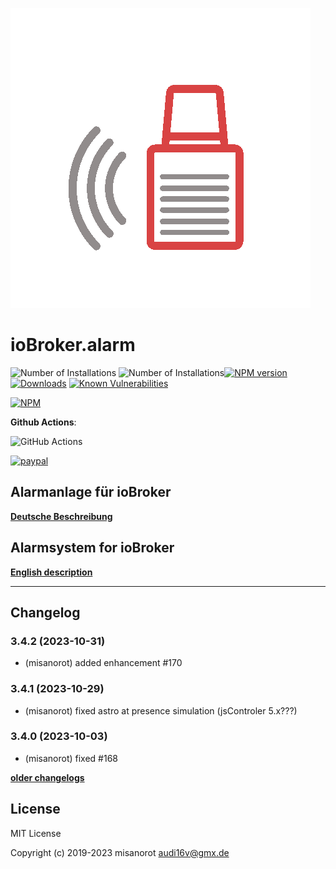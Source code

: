 ![Logo](admin/alarm.png)
# ioBroker.alarm

![Number of Installations](http://iobroker.live/badges/alarm-installed.svg) ![Number of Installations](http://iobroker.live/badges/alarm-stable.svg)[![NPM version](http://img.shields.io/npm/v/iobroker.alarm.svg)](https://www.npmjs.com/package/iobroker.alarm)
[![Downloads](https://img.shields.io/npm/dm/iobroker.alarm.svg)](https://www.npmjs.com/package/iobroker.alarm)
[![Known Vulnerabilities](https://snyk.io/test/github/misanorot/ioBroker.alarm/badge.svg)](https://snyk.io/test/github/misanorot/ioBroker.alarm)

[![NPM](https://nodei.co/npm/iobroker.alarm.png?downloads=true)](https://nodei.co/npm/iobroker.alarm/)

**Github Actions**:

![GitHub Actions](https://github.com/misanorot/ioBroker.alarm/workflows/Test%20and%20Release/badge.svg)


[![paypal](https://www.paypalobjects.com/en_US/DK/i/btn/btn_donateCC_LG.gif)](https://www.paypal.com/cgi-bin/webscr?cmd=_s-xclick&hosted_button_id=ZYHW84XXF5REJ&source=url)

## Alarmanlage für ioBroker

**[Deutsche Beschreibung](docs/de/alarm.md)**

## Alarmsystem for ioBroker

**[English description](docs/en/alarm_en.md)**

******************************************************************************************
## Changelog

<!--
    Placeholder for the next version (at the beginning of the line):
    ### **WORK IN PROGRESS**
-->
### 3.4.2 (2023-10-31)
* (misanorot) added enhancement #170

### 3.4.1 (2023-10-29)
* (misanorot) fixed astro at presence simulation (jsControler 5.x???)

### 3.4.0 (2023-10-03)
* (misanorot) fixed #168

**[older changelogs](CHANGELOG_OLD.md)**

## License
MIT License

Copyright (c) 2019-2023 misanorot <audi16v@gmx.de>

